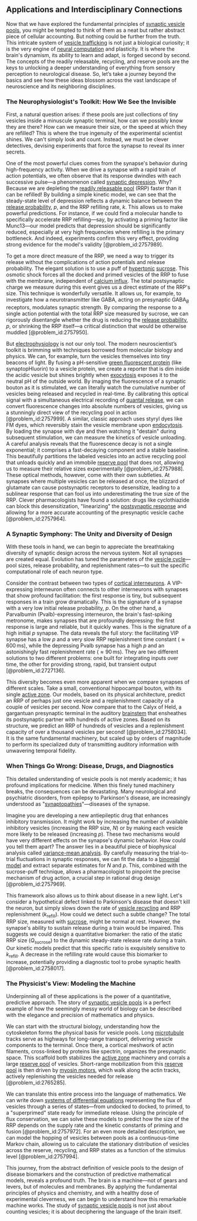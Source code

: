 ## Applications and Interdisciplinary Connections

Now that we have explored the fundamental principles of [synaptic vesicle pools](@article_id:198134), you might be tempted to think of them as a neat but rather abstract piece of cellular accounting. But nothing could be further from the truth. This intricate system of [vesicle trafficking](@article_id:136828) is not just a biological curiosity; it is the very engine of [neural computation](@article_id:153564) and plasticity. It is where the brain's dynamism, its ability to learn and adapt, is forged second by second. The concepts of the readily releasable, recycling, and reserve pools are the keys to unlocking a deeper understanding of everything from sensory perception to neurological disease. So, let’s take a journey beyond the basics and see how these ideas blossom across the vast landscape of neuroscience and its neighboring disciplines.

### The Neurophysiologist's Toolkit: How We See the Invisible

First, a natural question arises: if these pools are just collections of tiny vesicles inside a minuscule synaptic terminal, how can we possibly know they are there? How can we measure their size, or the speed at which they are refilled? This is where the true ingenuity of the experimental scientist shines. We can't simply look and count. Instead, we must be clever detectives, devising experiments that force the synapse to reveal its inner secrets.

One of the most powerful clues comes from the synapse's behavior during high-frequency activity. When we drive a synapse with a rapid train of action potentials, we often observe that its response dwindles with each successive pulse—a phenomenon called [synaptic depression](@article_id:177803). Why? Because we are depleting the [readily releasable pool](@article_id:171495) (RRP) faster than it can be refilled! By building a simple kinetic model, we can see that the steady-state level of depression reflects a dynamic balance between the [release probability](@article_id:170001), $p$, and the RRP refilling rate, $k$. This allows us to make powerful predictions. For instance, if we could find a molecular handle to specifically accelerate RRP refilling—say, by activating a priming factor like Munc13—our model predicts that depression should be significantly reduced, especially at very high frequencies where refilling is the primary bottleneck. And indeed, experiments confirm this very effect, providing strong evidence for the model's validity [@problem_id:2757989].

To get a more direct measure of the RRP, we need a way to trigger its release without the complications of action potentials and release probability. The elegant solution is to use a puff of [hypertonic](@article_id:144899) [sucrose](@article_id:162519). This osmotic shock forces all the docked and primed vesicles of the RRP to fuse with the membrane, independent of [calcium influx](@article_id:268803). The total postsynaptic charge we measure during this event gives us a direct estimate of the RRP's size. This technique is wonderfully versatile. It allows us, for example, to investigate how a neurotransmitter like GABA, acting on presynaptic GABA$_B$ receptors, modulates synaptic strength. By comparing the response to a single action potential with the total RRP size measured by sucrose, we can rigorously disentangle whether the drug is reducing the [release probability](@article_id:170001), $p$, or shrinking the RRP itself—a critical distinction that would be otherwise muddled [@problem_id:2757950].

But [electrophysiology](@article_id:156237) is not our only tool. The modern neuroscientist’s toolkit is brimming with techniques borrowed from molecular biology and physics. We can, for example, turn the vesicles themselves into tiny beacons of light. By fusing a pH-sensitive [green fluorescent protein](@article_id:186313) (like synaptopHluorin) to a vesicle protein, we create a reporter that is dim inside the acidic vesicle but shines brightly when [exocytosis](@article_id:141370) exposes it to the neutral pH of the outside world. By imaging the fluorescence of a synaptic bouton as it is stimulated, we can literally watch the cumulative number of vesicles being released and recycled in real-time. By calibrating this optical signal with a simultaneous electrical recording of [quantal release](@article_id:269964), we can convert fluorescence changes into absolute numbers of vesicles, giving us a stunningly direct view of the recycling pool in action [@problem_id:2757999]. A similar, classic approach uses styryl dyes like FM dyes, which reversibly stain the vesicle membrane upon [endocytosis](@article_id:137268). By loading the synapse with dye and then watching it "destain" during subsequent stimulation, we can measure the kinetics of vesicle unloading. A careful analysis reveals that the fluorescence decay is not a single exponential; it comprises a fast-decaying component and a stable baseline. This beautifully partitions the labeled vesicles into an active recycling pool that unloads quickly and an immobile [reserve pool](@article_id:163218) that does not, allowing us to measure their relative sizes experimentally [@problem_id:2757988]. These optical methods, however, come with their own subtleties. At synapses where multiple vesicles can be released at once, the blizzard of glutamate can cause postsynaptic receptors to desensitize, leading to a sublinear response that can fool us into underestimating the true size of the RRP. Clever pharmacologists have found a solution: drugs like cyclothiazide can block this desensitization, "linearizing" the [postsynaptic response](@article_id:198491) and allowing for a more accurate accounting of the presynaptic vesicle cache [@problem_id:2757964].

### A Synaptic Symphony: The Unity and Diversity of Design

With these tools in hand, we can begin to appreciate the breathtaking diversity of synaptic design across the nervous system. Not all synapses are created equal. Evolution has tuned the parameters of the [vesicle cycle](@article_id:199034)—pool sizes, release probability, and replenishment rates—to suit the specific computational role of each neuron type.

Consider the contrast between two types of [cortical interneurons](@article_id:202042). A VIP-expressing interneuron often connects to other interneurons with synapses that show profound facilitation: the first response is tiny, but subsequent responses in a train grow dramatically. This is the signature of a synapse with a very low initial release probability, $p$. On the other hand, a Parvalbumin (Pvalb)-expressing interneuron, the brain's fast-spiking metronome, makes synapses that are profoundly depressing: the first response is large and reliable, but it quickly wanes. This is the signature of a high initial $p$ synapse. The data reveals the full story: the facilitating VIP synapse has a low $p$ and a very slow RRP replenishment time constant ($\approx 600\,\mathrm{ms}$), while the depressing Pvalb synapse has a high $p$ and an astonishingly fast replenishment rate ($\approx 90\,\mathrm{ms}$). They are two different solutions to two different problems: one built for integrating inputs over time, the other for providing strong, rapid, but transient output [@problem_id:2727136].

This diversity becomes even more apparent when we compare synapses of different scales. Take a small, conventional hippocampal bouton, with its single [active zone](@article_id:176863). Our models, based on its physical architecture, predict an RRP of perhaps just one vesicle and a replenishment capacity of a couple of vesicles per second. Now compare that to the Calyx of Held, a gargantuan presynaptic terminal in the auditory [brainstem](@article_id:168868) that ensheathes its postsynaptic partner with hundreds of active zones. Based on its structure, we predict an RRP of hundreds of vesicles and a replenishment capacity of over a thousand vesicles per second! [@problem_id:2758034]. It is the same fundamental machinery, but scaled up by orders of magnitude to perform its specialized duty of transmitting auditory information with unwavering temporal fidelity.

### When Things Go Wrong: Disease, Drugs, and Diagnostics

This detailed understanding of vesicle pools is not merely academic; it has profound implications for medicine. When this finely tuned machinery breaks, the consequences can be devastating. Many neurological and psychiatric disorders, from epilepsy to Parkinson's disease, are increasingly understood as "[synaptopathies](@article_id:169451)"—diseases of the synapse.

Imagine you are developing a new antiepileptic drug that enhances inhibitory transmission. It might work by increasing the number of available inhibitory vesicles (increasing the RRP size, $N$) or by making each vesicle more likely to be released (increasing $p$). These two mechanisms would have very different effects on the synapse's dynamic behavior. How could you tell them apart? The answer lies in a beautiful piece of biophysical analysis called [variance-mean analysis](@article_id:181997). By carefully measuring the trial-to-trial fluctuations in synaptic responses, we can fit the data to a [binomial model](@article_id:274540) and extract separate estimates for $N$ and $p$. This, combined with the sucrose-puff technique, allows a pharmacologist to pinpoint the precise mechanism of drug action, a crucial step in rational drug design [@problem_id:2757969].

This framework also allows us to think about disease in a new light. Let's consider a hypothetical defect linked to Parkinson's disease that doesn't kill the neuron, but simply slows down the rate of [vesicle recycling](@article_id:170819) and RRP replenishment ($k_{\mathrm{refill}}$). How could we detect such a subtle change? The total RRP size, measured with [sucrose](@article_id:162519), might be normal at rest. However, the synapse's ability to sustain release during a train would be impaired. This suggests we could design a quantitative biomarker: the ratio of the static RRP size ($Q_{\mathrm{sucrose}}$) to the dynamic steady-state release rate during a train. Our kinetic models predict that this specific ratio is exquisitely sensitive to $k_{\mathrm{refill}}$. A decrease in the refilling rate would cause this biomarker to increase, potentially providing a diagnostic tool to probe synaptic health [@problem_id:2758017].

### The Physicist's View: Modeling the Machine

Underpinning all of these applications is the power of a quantitative, predictive approach. The story of [synaptic vesicle pools](@article_id:198134) is a perfect example of how the seemingly messy world of biology can be described with the elegance and precision of mathematics and physics.

We can start with the structural biology, understanding how the cytoskeleton forms the physical basis for vesicle pools. Long [microtubule](@article_id:164798) tracks serve as highways for long-range transport, delivering vesicle components to the terminal. Once there, a cortical meshwork of actin filaments, cross-linked by proteins like spectrin, organizes the presynaptic space. This scaffold both stabilizes the [active zone](@article_id:176863) machinery and corrals a large [reserve pool](@article_id:163218) of vesicles. Short-range mobilization from this [reserve pool](@article_id:163218) is then driven by [myosin motors](@article_id:182000), which walk along the actin tracks, actively replenishing the vesicles needed for release [@problem_id:2765285].

We can translate this entire process into the language of mathematics. We can write down [systems of differential equations](@article_id:147721) representing the flux of vesicles through a series of states—from undocked to docked, to primed, to a "superprimed" state ready for immediate release. Using the principle of flux conservation, we can solve these models to predict how the size of the RRP depends on the supply rate and the kinetic constants of priming and fusion [@problem_id:2757972]. For an even more detailed description, we can model the hopping of vesicles between pools as a continuous-time Markov chain, allowing us to calculate the stationary distribution of vesicles across the reserve, recycling, and RRP states as a function of the stimulus level [@problem_id:2757994].

This journey, from the abstract definition of vesicle pools to the design of disease biomarkers and the construction of predictive mathematical models, reveals a profound truth. The brain is a machine—not of gears and levers, but of molecules and membranes. By applying the fundamental principles of physics and chemistry, and with a healthy dose of experimental cleverness, we can begin to understand how this remarkable machine works. The study of [synaptic vesicle pools](@article_id:198134) is not just about counting vesicles; it is about deciphering the language of the brain itself.